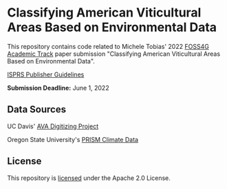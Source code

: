 # Classifying American Viticultural Areas Based on Environmental Data

This repository contains code related to Michele Tobias' 2022 [FOSS4G Academic Track](https://2022.foss4g.org/cfp-academic_track.php) paper submission "Classifying American Viticultural Areas Based on Environmental Data".

[ISPRS Publisher Guidelines](https://www.isprs.org/documents/orangebook/app5.aspx )

**Submission Deadline:** June 1, 2022

## Data Sources

UC Davis' [AVA Digitizing Project](https://github.com/UCDavisLibrary/ava)

Oregon State University's [PRISM Climate Data](https://prism.oregonstate.edu/)

## License
This repository is [licensed](LICENSE) under the Apache 2.0 License.
